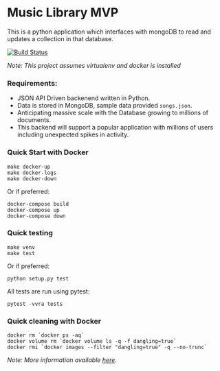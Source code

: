# Music Library MVP
This is a python application which interfaces with mongoDB to read and updates a collection in that database.

[![Build Status](https://api.travis-ci.org/rixka/music-library-mvp.svg?branch=master)](https://api.travis-ci.org/rixka/music-library-mvp.svg)

_Note: This project assumes virtualenv and docker is installed_

### Requirements:
- JSON API Driven backenend written in Python.
- Data is stored in MongoDB, sample data provided `songs.json`.
- Anticipating massive scale with the Database growing to millions of documents.
- This backend will support a popular application with millions of users including unexpected spikes in activity.


### Quick Start with Docker

```shell
make docker-up
make docker-logs
make docker-down
```

Or if preferred:
```shell
docker-compose build
docker-compose up
docker-compose down
```

### Quick testing
```shell
make venv
make test
```

Or if preferred:
```shell
python setup.py test
```

All tests are run using pytest:
```shell
pytest -vvra tests
```

### Quick cleaning with Docker
```shell
docker rm `docker ps -aq`
docker volume rm `docker volume ls -q -f dangling=true`
docker rmi `docker images --filter "dangling=true" -q --no-trunc`
```

_Note: More information available [here](https://gist.github.com/bastman/5b57ddb3c11942094f8d0a97d461b430)._

